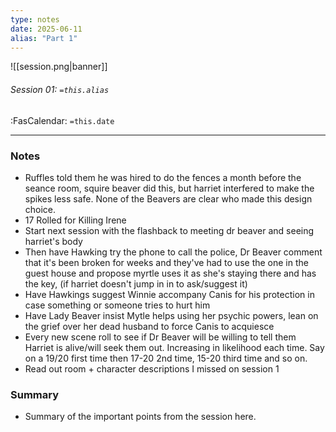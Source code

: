 ```yaml
---
type: notes
date: 2025-06-11
alias: "Part 1"
---
```


![[session.png|banner]]
###### Session 01: `=this.alias`
<span class="sub2">:FasCalendar: `=this.date`</span>
___

### Notes
- Ruffles told them he was hired to do the fences a month before the seance room, squire beaver did this, but harriet interfered to make the spikes less safe. None of the Beavers are clear who made this design choice.
- 17 Rolled for Killing Irene
- Start next session with the flashback to meeting dr beaver and seeing harriet's body
- Then have Hawking try the phone to call the police, Dr Beaver comment that it's been broken for weeks and they've had to use the one in the guest house and propose myrtle uses it as she's staying there and has the key, (if harriet doesn't jump in in to ask/suggest it)
- Have Hawkings suggest Winnie accompany Canis for his protection in case something or someone tries to hurt him
- Have Lady Beaver insist Mytle helps using her psychic powers, lean on the grief over her dead husband to force Canis to acquiesce 
- Every new scene roll to see if Dr Beaver will be willing to tell them Harriet is alive/will seek them out. Increasing in likelihood each time. Say on a 19/20 first time then 17-20 2nd time, 15-20 third time and so on.
- Read out room + character descriptions I missed on session 1

### Summary
- Summary of the important points from the session here.


